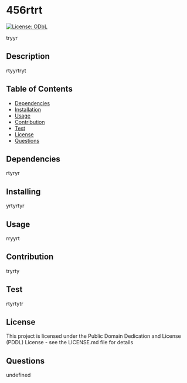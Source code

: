 
  # 456rtrt
  
  [![License: ODbL](https://img.shields.io/badge/License-PDDL-brightgreen.svg)](https://opendatacommons.org/licenses/pddl/)
  
  tryyr
  
  ## Description
  
  rtyyrtryt
  
  ## Table of Contents
  
  - [Dependencies](#dependencies)
  - [Installation](#installing)
  - [Usage](#usage)
  - [Contribution](#contribution)
  - [Test](#test)
  - [License](#license)
  - [Questions](#questions)
  
  ## Dependencies
  rtyryr
  
  ## Installing
  yrtyrtyr
  
  ## Usage
  rryyrt
  
  ## Contribution 
  tryrty
  
  ## Test 
  rtyrtytr
  
  ## License
  
  This project is licensed under the Public Domain Dedication and License (PDDL) License - see the LICENSE.md file for details
  
  ## Questions 
  undefined

  